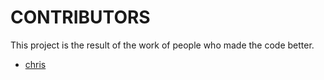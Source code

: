 # CONTRIBUTORS

This project is the result of the work of people who made the code better.

-   [chris](https://github.com/cdiot)